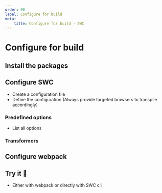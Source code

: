 ```yaml
---
order: 90
label: Configure for build
meta:
    title: Configure for build - SWC
---
```


# Configure for build

## Install the packages

## Configure SWC

- Create a configuration file
- Define the configuration (Always provide targeted browsers to transpile accordingly)

### Predefined options

- List all options

### Transformers

## Configure webpack

## Try it :rocket:

- Either with webpack or directly with SWC cli

